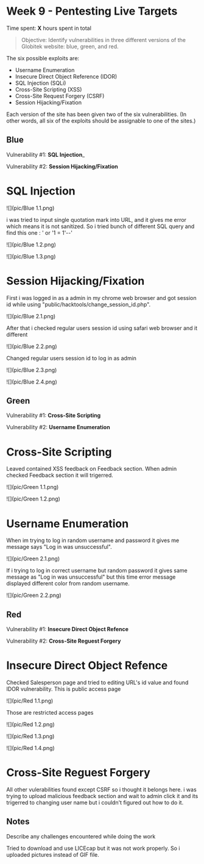 # Week 9 - Pentesting Live Targets

Time spent: **X** hours spent in total

> Objective: Identify vulnerabilities in three different versions of the Globitek website: blue, green, and red.

The six possible exploits are:
* Username Enumeration
* Insecure Direct Object Reference (IDOR)
* SQL Injection (SQLi)
* Cross-Site Scripting (XSS)
* Cross-Site Request Forgery (CSRF)
* Session Hijacking/Fixation

Each version of the site has been given two of the six vulnerabilities. (In other words, all six of the exploits should be assignable to one of the sites.)

## Blue

Vulnerability #1: __SQL Injection___

Vulnerability #2: __Session Hijacking/Fixation__

# SQL Injection

![](pic/Blue 1.1.png)

i was tried to input single quotation mark into URL, and it gives me error which means it is not sanitized. So i tried bunch of different SQL query and find this one : ' or '1 = 1'--'   

![](pic/Blue 1.2.png)

![](pic/Blue 1.3.png)


# Session Hijacking/Fixation

First i was logged in as a admin in my chrome web browser and got session id while using "public/hacktools/change_session_id.php". 

![](pic/Blue 2.1.png)

After that i checked regular users session id using safari web browser and it different 

![](pic/Blue 2.2.png)

Changed regular users session id to log in as admin

![](pic/Blue 2.3.png)

![](pic/Blue 2.4.png)

## Green

Vulnerability #1: __Cross-Site Scripting__

Vulnerability #2: __Username Enumeration__


# Cross-Site Scripting

Leaved contained XSS feedback on Feedback section. 
When admin checked Feedback section it will trigerred.

![](pic/Green 1.1.png)

![](pic/Green 1.2.png)

# Username Enumeration

When im trying to log in random username and password it gives me message says "Log in was unsuccessful".

![](pic/Green 2.1.png)

If i trying to log in correct username but random password it gives same message as "Log in was unsuccessful" but this time error message displayed different color from random username.

![](pic/Green 2.2.png)

## Red

Vulnerability #1: __Insecure Direct Object Refence__

Vulnerability #2: __Cross-Site Reguest Forgery__

# Insecure Direct Object Refence

Checked Salesperson page and tried to editing URL's id value and found IDOR vulnerability.
This is public access page 

![](pic/Red 1.1.png)

Those are restricted access pages

![](pic/Red 1.2.png)

![](pic/Red 1.3.png)

![](pic/Red 1.4.png)

# Cross-Site Reguest Forgery

All other vulerabilities found except CSRF so i thought it belongs here. i was trying to upload malicious feedback section and wait to admin click it and its trigerred to changing user name but i couldn't figured out how to do it. 

## Notes

Describe any challenges encountered while doing the work

Tried to download and use LICEcap but it was not work properly.
So i uploaded pictures instead of GIF file.
